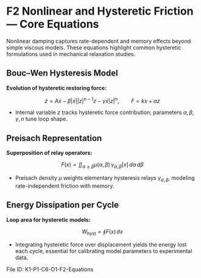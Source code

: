# F2 Nonlinear and Hysteretic Friction — Core Equations

Nonlinear damping captures rate-dependent and memory effects beyond simple viscous models. These equations highlight common hysteretic formulations used in mechanical relaxation studies.

## Bouc–Wen Hysteresis Model
**Evolution of hysteretic restoring force:**

$$\dot{z} = A \dot{x} - \beta |\dot{x}| |z|^{n-1} z - \gamma \dot{x} |z|^{n}, \qquad F = k x + \alpha z$$

- Internal variable $z$ tracks hysteretic force contribution; parameters $\alpha, \beta, \gamma, n$ tune loop shape.

## Preisach Representation
**Superposition of relay operators:**

$$F(x) = \iint_{\alpha \geq \beta} \mu(\alpha, \beta) \, \gamma_{\alpha,\beta}[x] \, d\alpha \, d\beta$$

- Preisach density $\mu$ weights elementary hysteresis relays $\gamma_{\alpha,\beta}$, modeling rate-independent friction with memory.

## Energy Dissipation per Cycle
**Loop area for hysteretic models:**

$$W_{\text{hyst}} = \oint F(x) \, dx$$

- Integrating hysteretic force over displacement yields the energy lost each cycle, essential for calibrating model parameters to experimental data.

File ID: K1-P1-C6-O1-F2-Equations
